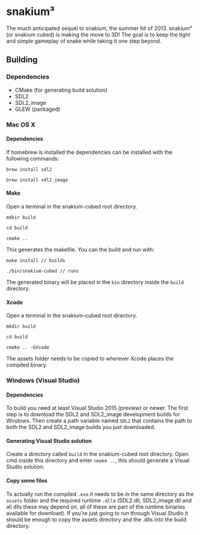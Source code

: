 # snakium³

The much anticipated sequel to snakium, the summer hit of 2013. snakium³ (or snakium cubed) is making the move to 3D! The goal is to keep the tight and simple gameplay of snake while taking it one step beyond.

## Building

### Dependencies

- CMake (for generating build solution)
- SDL2
- SDL2_image
- GLEW (packaged)

### Mac OS X

#### Dependencies

If homebrew is installed the dependencies can be installed with the following commands:

	brew install sdl2

	brew install sdl2_image

#### Make

Open a terminal in the snakium-cubed root directory.

	mdkir build

	cd build

	cmake ..

This generates the makefile. You can the build and run with:

	make install // builds

	./bin/snakium-cubed // runs

The generated binary will be placed in the `bin` directory inside the `build` directory.

#### Xcode

Open a terminal in the snakium-cubed root directory.

	mkdir build

	cd build

	cmake .. -GXcode

The assets folder needs to be copied to wherever Xcode places the compiled binary.

### Windows (Visual Studio)

#### Dependencies
To build you need at least Visual Studio 2015 (preview) or newer. The first step is to download the SDL2 and SDL2_image development builds for Windows. Then create a path variable named `SDL2` that contains the path to both the SDL2 and SDL2_image builds you just downloaded.

#### Generating Visual Studio solution
Create a directory called `build` in the snakium-cubed root directory. Open cmd inside this directory and enter `cmake ..`, this should generate a Visual Studio solution.

#### Copy some files
To actually run the compiled `.exe` it needs to be in the same directory as the `assets` folder and the required runtime `.dll`s (SDL2.dll, SDL2_image.dll and all dlls these may depend on, all of these are part of the runtime binaries available for download). If you're just going to run through Visual Studio it should be enough to copy the assets directory and the .dlls into the build directory.